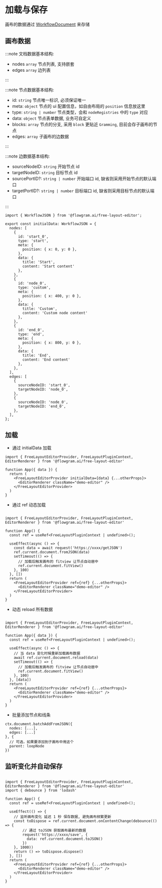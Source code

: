 # 加载与保存

画布的数据通过 [WorkflowDocument](/api/core/workflow-document.md) 来存储

## 画布数据

:::note 文档数据基本结构:

* nodes `array` 节点列表, 支持嵌套
* edges `array` 边列表

:::

:::note 节点数据基本结构:

* id: `string` 节点唯一标识, 必须保证唯一
* meta: `object` 节点的 ui 配置信息，如自由布局的 `position` 信息放这里
* type: `string | number` 节点类型，会和 `nodeRegistries` 中的 `type` 对应
* data: `object` 节点表单数据, 业务可自定义
* blocks: `array` 节点的分支, 采用 `block` 更贴近 `Gramming`, 目前会存子画布的节点
* edges: `array` 子画布的边数据

:::

:::note 边数据基本结构:

* sourceNodeID: `string` 开始节点 id
* targetNodeID: `string` 目标节点 id
* sourcePortID?: `string | number` 开始端口 id, 缺省则采用开始节点的默认端口
* targetPortID?: `string | number` 目标端口 id, 缺省则采用目标节点的默认端口

:::

```tsx pure title="initial-data.ts"
import { WorkflowJSON } from '@flowgram.ai/free-layout-editor';

export const initialData: WorkflowJSON = {
  nodes: [
    {
      id: 'start_0',
      type: 'start',
      meta: {
        position: { x: 0, y: 0 },
      },
      data: {
        title: 'Start',
        content: 'Start content'
      },
    },
    {
      id: 'node_0',
      type: 'custom',
      meta: {
        position: { x: 400, y: 0 },
      },
      data: {
        title: 'Custom',
        content: 'Custom node content'
      },
    },
    {
      id: 'end_0',
      type: 'end',
      meta: {
        position: { x: 800, y: 0 },
      },
      data: {
        title: 'End',
        content: 'End content'
      },
    },
  ],
  edges: [
    {
      sourceNodeID: 'start_0',
      targetNodeID: 'node_0',
    },
    {
      sourceNodeID: 'node_0',
      targetNodeID: 'end_0',
    },
  ],
};

```

## 加载

* 通过 initialData 加载

```tsx pure
import { FreeLayoutEditorProvider, FreeLayoutPluginContext, EditorRenderer } from '@flowgram.ai/free-layout-editor'

function App({ data }) {
  return (
    <FreeLayoutEditorProvider initialData={data} {...otherProps}>
      <EditorRenderer className="demo-editor" />
    </FreeLayoutEditorProvider>
  )
}
```

* 通过 ref 动态加载

```tsx pure

import { FreeLayoutEditorProvider, FreeLayoutPluginContext, EditorRenderer } from '@flowgram.ai/free-layout-editor'

function App() {
  const ref = useRef<FreeLayoutPluginContext | undefined>();

  useEffect(async () => {
    const data = await request('https://xxxx/getJSON')
    ref.current.document.fromJSON(data)
    setTimeout(() => {
      // 加载后触发画布的 fitview 让节点自动居中
      ref.current.document.fitView()
    }, 100)
  }, [])
  return (
    <FreeLayoutEditorProvider ref={ref} {...otherProps}>
      <EditorRenderer className="demo-editor" />
    </FreeLayoutEditorProvider>
  )
}
```

* 动态 reload 所有数据

```tsx pure

import { FreeLayoutEditorProvider, FreeLayoutPluginContext, EditorRenderer } from '@flowgram.ai/free-layout-editor'

function App({ data }) {
  const ref = useRef<FreeLayoutPluginContext | undefined>();

  useEffect(async () => {
    // 当 data 变化时候重新加载画布数据
    await ref.current.document.reload(data)
    setTimeout(() => {
      // 加载后触发画布的 fitview 让节点自动居中
      ref.current.document.fitView()
    }, 100)
  }, [data])
  return (
    <FreeLayoutEditorProvider ref={ref} {...otherProps}>
      <EditorRenderer className="demo-editor" />
    </FreeLayoutEditorProvider>
  )
}
```

* 批量添加节点和线条

```tsx pure
ctx.document.batchAddFromJSON({
  nodes: [...],
  edges: [...]
}, {
  // 可选，如果要添加到子画布中用这个
  parent: loopNode
})
```

## 监听变化并自动保存

```tsx pure

import { FreeLayoutEditorProvider, FreeLayoutPluginContext, EditorRenderer } from '@flowgram.ai/free-layout-editor'
import { debounce } from 'lodash'

function App() {
  const ref = useRef<FreeLayoutPluginContext | undefined>();

  useEffect(() => {
    // 监听画布变化 延迟 1 秒 保存数据, 避免画布频繁更新
    const toDispose = ref.current.document.onContentChange(debounce(() => {
        // 通过 toJSON 获取画布最新的数据
        request('https://xxxx/save', {
          data: ref.current.document.toJSON()
        })
    }, 1000))
    return () => toDispose.dispose()
  }, [])
  return (
    <FreeLayoutEditorProvider ref={ref} {...otherProps}>
      <EditorRenderer className="demo-editor" />
    </FreeLayoutEditorProvider>
  )
}

```
